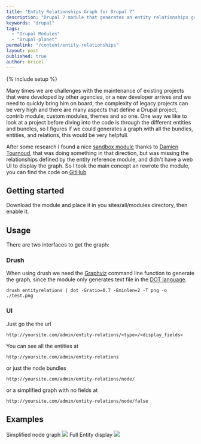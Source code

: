 ```yaml
---
title: "Entity Relationships Graph for Drupal 7"
description: "Drupal 7 module that generates an entity relationships graph"
keywords: "drupal"
tags:
  - "Drupal Modules"
  - "Drupal-planet"
permalink: "/content/entity-relationships"
layout: post
published: true
author: bricel
---
```


{% include setup %}

Many times we are challenges with the maintenance of existing projects that were developed by other agencies, or a new
developer arrives and we need to quickly bring him on board, the complexity of legacy projects can be very high and there
are many aspects that define a Drupal project, contrib module, custom modules, themes and so one. One way we like to look at a project before diving into the code is through the different entities and bundles, so I figures if we could generates a graph
with all the bundles, entities, and relations, this would be very helpfull.

<!-- more -->

After some research I found a nice [sandbox module](https://www.drupal.org/project/1438582/git-instructions) thanks to [Damien
Tournoud](https://www.drupal.org/u/damien-tournoud), that was doing something in that direction, but was missing the relationships defined by the entity reference module, and didn't have a web UI to display the graph.
So I took the main concept an rewrote the module, you can find the code on [GitHub](https://github.com/Gizra/entityrelationships)


## Getting started
Download the module and place it in you sites/all/modules directory, then enable it.


## Usage
There are two interfaces to get the graph:
### Drush
When using drush we need the [Graphviz](http://www.graphviz.org/doc/info/command.html) command line function to generate the graph,
since the module only generates text file in the [DOT language](https://en.wikipedia.org/wiki/DOT_(graph_description_language)).

```gherkin
drush entityrelations | dot -Gratio=0.7 -Eminlen=2 -T png -o ./test.png
```


### UI
Just go the the url

```gherkin
http://yoursite.com/admin/entity-relations/<type>/<display_fields>
```

You can see all the entities at

```gherkin
http://yoursite.com/admin/entity-relations
```
or just the node bundles

```gherkin
http://yoursite.com/admin/entity-relations/node/
```
or a simplified graph with no fields at

```gherkin
http://yoursite.com/admin/entity-relations/node/false
```


## Examples
Simplified node graph
<img class="img-responsive" src="https://cloud.githubusercontent.com/assets/165644/12092755/ad4bb60e-b307-11e5-904f-a75ee8db7b5c.png">
Full Entity display
<img class="img-responsive" src="https://cloud.githubusercontent.com/assets/165644/12109821/67872310-b38e-11e5-8334-464cb2eb7e1a.png">

